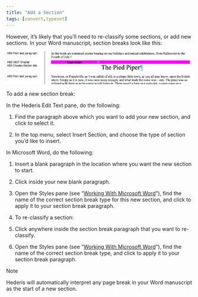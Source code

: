 ```yaml
---
title: "Add a Section"
tags: [convert,typeset]
---
```

 
<html><body><section data-type="chapter" class="hsecchapter" data-hederis-type="hsecchapter" id="add-a-section" data-pi-attrs="id: add-a-section; data-tags: convert,typeset;" role="doc-chapter" data-tags="convert,typeset" data-author-name=" " data-book-title=" " title="Add a Section"><p class="hblkp" data-hederis-type="hblkp" id="pFLgsK4GB">However, it&#8217;s likely that you&#8217;ll need to re-classify some sections, or add new sections. In your Word manuscript, section breaks look like this:</p><img data-hederis-type="hblkimg" class="hblkimg" id="pBnKES1hk" src="/images/sectbr.png" data-img-src="/images/sectbr.png"/><p class="hblkp" data-hederis-type="hblkp" id="p2y2VknLC">To add a new section break:</p><p class="hblkp" data-hederis-type="hblkp" id="pSXfRuLue">In the Hederis Edit Text pane, do the following:</p><ol class="hwprnumlist" data-hederis-type="hwprnumlist" id="pcFSkyJ1R"><li class="hblkoli" data-hederis-type="hblkoli" id="lij7slH8IT"><p class="hblkoli" data-hederis-type="hblklip" id="pBRh4giYP">Find the paragraph above which you want to add your new section, and click to select it.</p></li><li class="hblkoli" data-hederis-type="hblkoli" id="licKuRExID"><p class="hblkoli" data-hederis-type="hblklip" id="ppQYi1Wpd">In the top menu, select Insert Section, and choose the type of section you&#8217;d like to insert.</p></li></ol><p class="hblkp" data-hederis-type="hblkp" id="p3g6zFQRe">In Microsoft Word, do the following:</p><ol class="hwprnumlist" data-hederis-type="hwprnumlist" id="pmHaBQJU6"><li class="hblkoli" data-hederis-type="hblkoli" id="lihaJSLgbS"><p class="hblkoli" data-hederis-type="hblklip" id="pq3t4Vdld">Insert a blank paragraph in the location where you want the new section to start.</p></li><li class="hblkoli" data-hederis-type="hblkoli" id="likAjlVYCI"><p class="hblkoli" data-hederis-type="hblklip" id="pLnPiIOnE">Click inside your new blank paragraph.</p></li><li class="hblkoli" data-hederis-type="hblkoli" id="liOq7WVQOp"><p class="hblkoli" data-hederis-type="hblklip" id="pdqAIkQgg">Open the Styles pane (see &#8220;<a href="{% link _docs/fine-tune-styles.md %}" class="hspana" data-hederis-type="hspana" id="pUrhfq7xk">Working With Microsoft Word</a>&#8221;), find the name of the correct section break type for this new section, and click to apply it to your section break paragraph.</p></li><li class="hblkoli" data-hederis-type="hblkoli" id="liTLm38EIy"><p class="hblkoli" data-hederis-type="hblklip" id="pEvJaZISW">To re-classify a section:</p></li><li class="hblkoli" data-hederis-type="hblkoli" id="liuY6Dr8L1"><p class="hblkoli" data-hederis-type="hblklip" id="pSuYvEyVF">Click anywhere inside the section break paragraph that you want to re-classify.</p></li><li class="hblkoli" data-hederis-type="hblkoli" id="livs3Nc00D"><p class="hblkoli" data-hederis-type="hblklip" id="puQLynq7J">Open the Styles pane (see &#8220;<a href="{% link _docs/fine-tune-styles.md %}" class="hspana" data-hederis-type="hspana" id="pGdqD0Cv9">Working With Microsoft Word</a>&#8221;), find the name of the correct section break type, and click to apply it to your section break paragraph.</p></li></ol><aside class="hwprbox box" data-hederis-type="hwprbox" id="pprf7LUU0" data-type="sidebar"><p class="hblktype" data-hederis-type="hblktype" id="p5LGh5zP8">Note</p><p class="hblkp" data-hederis-type="hblkp" id="pHzW6igOX">Hederis will automatically interpret any page break in your Word manuscript as the start of a new section.</p></aside></section></body></html>
